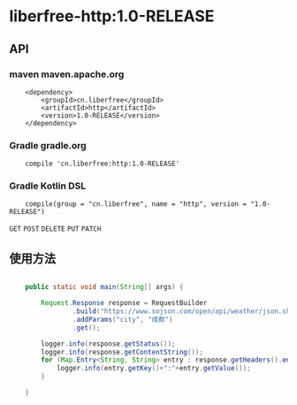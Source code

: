 # liberfree-http:1.0-RELEASE
## API 

### maven maven.apache.org
```
    <dependency>
        <groupId>cn.liberfree</groupId>
        <artifactId>http</artifactId>
        <version>1.0-RELEASE</version>
    </dependency>
```

### Gradle gradle.org
```
    compile 'cn.liberfree:http:1.0-RELEASE'
```

### Gradle Kotlin DSL

```
    compile(group = "cn.liberfree", name = "http", version = "1.0-RELEASE")
```

`GET`
`POST`
`DELETE`
`PUT`
`PATCH` 
## 使用方法 
``` java

    public static void main(String[] args) { 

        Request.Response response = RequestBuilder
                .build("https://www.sojson.com/open/api/weather/json.shtml")
                .addParams("city", "成都")
                .get();

        logger.info(response.getStatus());
        logger.info(response.getContentString());
        for (Map.Entry<String, String> entry : response.getHeaders().entrySet()) {
            logger.info(entry.getKey()+":"+entry.getValue());
        }

    }

```
